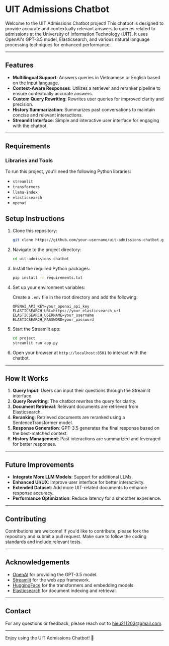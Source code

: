 # UIT Admissions Chatbot

Welcome to the UIT Admissions Chatbot project! This chatbot is designed to provide accurate and contextually relevant answers to queries related to admissions at the University of Information Technology (UIT). It uses OpenAI's GPT-3.5 model, Elasticsearch, and various natural language processing techniques for enhanced performance.

---

## Features

- **Multilingual Support**: Answers queries in Vietnamese or English based on the input language.
- **Context-Aware Responses**: Utilizes a retriever and reranker pipeline to ensure contextually accurate answers.
- **Custom Query Rewriting**: Rewrites user queries for improved clarity and precision.
- **History Summarization**: Summarizes past conversations to maintain concise and relevant interactions.
- **Streamlit Interface**: Simple and interactive user interface for engaging with the chatbot.

---

## Requirements

### Libraries and Tools

To run this project, you'll need the following Python libraries:

- `streamlit`
- `transformers`
- `llama-index`
- `elasticsearch`
- `openai`

## Setup Instructions

1. Clone this repository:

   ```bash
   git clone https://github.com/your-username/uit-admissions-chatbot.git
   ```

2. Navigate to the project directory:

   ```bash
   cd uit-admissions-chatbot
   ```

3. Install the required Python packages:

   ```bash
   pip install -r requirements.txt
   ```

4. Set up your environment variables:

   Create a `.env` file in the root directory and add the following:

   ```env
   OPENAI_API_KEY=your_openai_api_key
   ELASTICSEARCH_URL=https://your_elasticsearch_url
   ELASTICSEARCH_USERNAME=your_username
   ELASTICSEARCH_PASSWORD=your_password
   ```

5. Start the Streamlit app:

   ```bash
   cd project
   streamlit run app.py
   ```

6. Open your browser at `http://localhost:8501` to interact with the chatbot.

---

## How It Works

1. **Query Input**: Users can input their questions through the Streamlit interface.
2. **Query Rewriting**: The chatbot rewrites the query for clarity.
3. **Document Retrieval**: Relevant documents are retrieved from Elasticsearch.
4. **Reranking**: Retrieved documents are reranked using a SentenceTransformer model.
5. **Response Generation**: GPT-3.5 generates the final response based on the best-matched context.
6. **History Management**: Past interactions are summarized and leveraged for better responses.

---

## Future Improvements

- **Integrate More LLM Models**: Support for additional LLMs.
- **Enhanced UI/UX**: Improve user interface for better interactivity.
- **Extended Dataset**: Add more UIT-related documents to enhance response accuracy.
- **Performance Optimization**: Reduce latency for a smoother experience.

---

## Contributing

Contributions are welcome! If you'd like to contribute, please fork the repository and submit a pull request. Make sure to follow the coding standards and include relevant tests.

---

## Acknowledgements

- [OpenAI](https://openai.com/) for providing the GPT-3.5 model.
- [Streamlit](https://streamlit.io/) for the web app framework.
- [HuggingFace](https://huggingface.co/) for the transformers and embedding models.
- [Elasticsearch](https://www.elastic.co/) for document indexing and retrieval.

---

## Contact

For any questions or feedback, please reach out to [hieu211203@gmail.com](mailto:hieu211203@gmail.com).

---

Enjoy using the UIT Admissions Chatbot! 🚀

